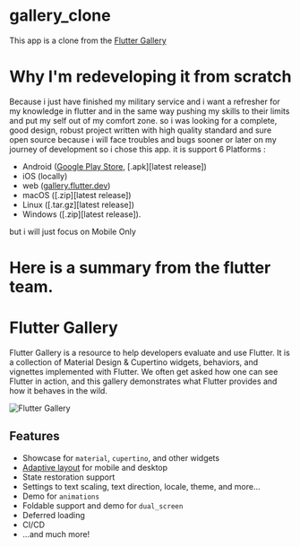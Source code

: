 # gallery_clone

This app is a clone from the [Flutter Gallery](https://github.com/flutter/gallery)

# Why I'm redeveloping it from scratch

Because i just have finished my military service and i want a refresher for my knowledge in flutter
and in the same way pushing my skills to their limits and put my self out of my comfort zone.
so i was looking for a complete, good design, robust project  written with high quality standard
and sure open source because i will face troubles and bugs sooner or later on my journey of
development   so i chose this app.
it is support 6 Platforms :

- Android ([Google Play Store](https://play.google.com/store/apps/details?id=io.flutter.demo.gallery), [.apk][latest release])
- iOS (locally)
- web ([gallery.flutter.dev](https://gallery.flutter.dev/))
- macOS ([.zip][latest release])
- Linux ([.tar.gz][latest release])
- Windows ([.zip][latest release]).

but i will just focus on Mobile Only 

# Here is a summary from the flutter team.

# Flutter Gallery

Flutter Gallery is a resource to help developers evaluate and use Flutter.
It is a collection of Material Design & Cupertino widgets, behaviors, and vignettes
implemented with Flutter. We often get asked how one can see Flutter in action,
and this gallery demonstrates what Flutter provides and how it behaves in the
wild.

![Flutter Gallery](https://user-images.githubusercontent.com/6655696/73928238-0d7fcc80-48d3-11ea-8a7e-ea7dc5d6e713.png)

## Features

- Showcase for `material`, `cupertino`, and other widgets
- [Adaptive layout](lib/layout/adaptive.dart) for mobile and desktop
- State restoration support
- Settings to text scaling, text direction, locale, theme, and more...
- Demo for `animations`
- Foldable support and demo for `dual_screen`
- Deferred loading
- CI/CD
- ...and much more!

